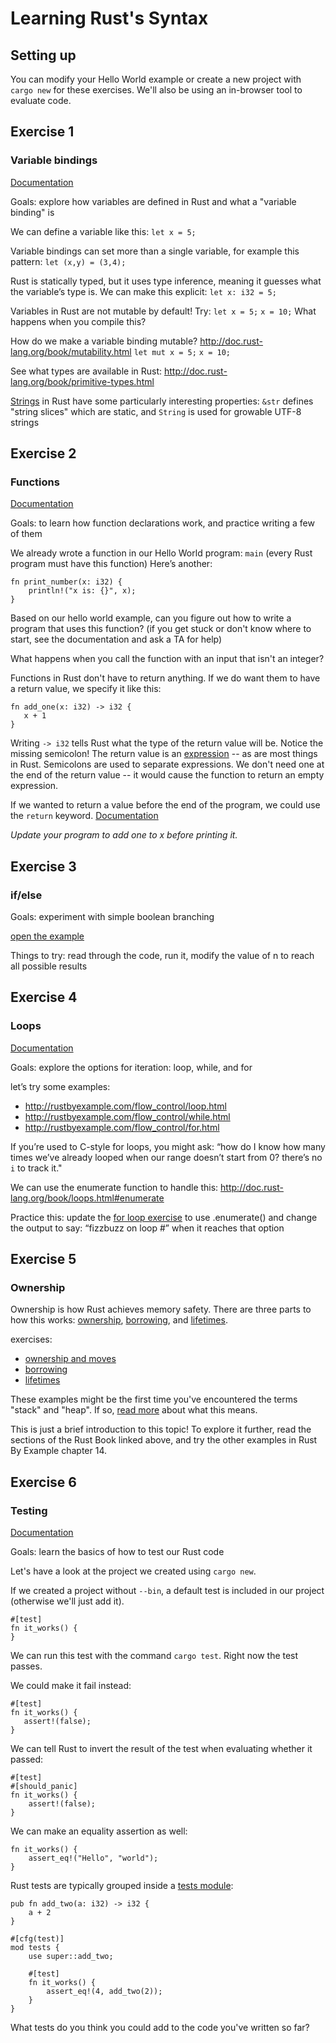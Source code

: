 # Learning Rust's Syntax

## Setting up

You can modify your Hello World example or create a new project with `cargo new` for these exercises. We'll also be using an in-browser tool to evaluate code.

## Exercise 1
### Variable bindings

[Documentation](http://doc.rust-lang.org/book/variable-bindings.html)

Goals: explore how variables are defined in Rust and what a "variable binding" is

We can define a variable like this:
`let x = 5;`

Variable bindings can set more than a single variable, for example this pattern: `let (x,y) = (3,4);`

Rust is statically typed, but it uses type inference, meaning it guesses what the variable’s type is. We can make this explicit: `let x: i32 = 5;`

Variables in Rust are not mutable by default! Try:
`let x = 5;`
`x = 10;`
What happens when you compile this?

How do we make a variable binding mutable? http://doc.rust-lang.org/book/mutability.html
`let mut x = 5;`
`x = 10;`

See what types are available in Rust: http://doc.rust-lang.org/book/primitive-types.html

[Strings](http://doc.rust-lang.org/book/strings.html) in Rust have some particularly interesting properties: `&str` defines "string slices" which are static, and `String` is used for growable UTF-8 strings

## Exercise 2
### Functions

[Documentation](http://doc.rust-lang.org/book/functions.html)

Goals: to learn how function declarations work, and practice writing a few of them

We already wrote a function in our Hello World program: `main` (every Rust program must have this function)
Here’s another:

    fn print_number(x: i32) {
        println!("x is: {}", x);
    }

Based on our hello world example, can you figure out how to write a program that uses this function? (if you get stuck or don't know where to start, see the documentation and ask a TA for help)

What happens when you call the function with an input that isn't an integer?

Functions in Rust don't have to return anything. If we do want them to have a return value, we specify it like this:

    fn add_one(x: i32) -> i32 {
       x + 1
    }

Writing `-> i32` tells Rust what the type of the return value will be. Notice the missing semicolon! The return value is an [expression](http://doc.rust-lang.org/book/functions.html#expressions-vs-statements) -- as are most things in Rust. Semicolons are used to separate expressions. We don't need one at the end of the return value -- it would cause the function to return an empty expression.

If we wanted to return a value before the end of the program, we could use the `return` keyword. [Documentation](http://doc.rust-lang.org/book/functions.html#early-returns)

*Update your program to add one to x before printing it.*

## Exercise 3
### if/else

Goals: experiment with simple boolean branching

[open the example](http://rustbyexample.com/flow_control/if_else.html)

Things to try: read through the code, run it, modify the value of n to reach all possible results

## Exercise 4
### Loops

[Documentation](http://doc.rust-lang.org/book/loops.html)

Goals: explore the options for iteration: loop, while, and for

let’s try some examples:

- http://rustbyexample.com/flow_control/loop.html
- http://rustbyexample.com/flow_control/while.html
- http://rustbyexample.com/flow_control/for.html

If you’re used to C-style for loops, you might ask: “how do I know how many times we’ve already looped when our range doesn’t start from 0? there’s no `i` to track it."

We can use the enumerate function to handle this: http://doc.rust-lang.org/book/loops.html#enumerate

Practice this: update the [for loop exercise](http://rustbyexample.com/flow_control/for.html) to use .enumerate() and change the output to say: “fizzbuzz on loop #” when it reaches that option

## Exercise 5
### Ownership

Ownership is how Rust achieves memory safety. There are three parts to how this works: [ownership](http://doc.rust-lang.org/book/ownership.html), [borrowing](http://doc.rust-lang.org/book/references-and-borrowing.html), and [lifetimes](http://doc.rust-lang.org/book/lifetimes.html).

exercises:

- [ownership and moves](http://rustbyexample.com/scope/move.html)
- [borrowing](http://rustbyexample.com/scope/borrow.html)
- [lifetimes](http://rustbyexample.com/scope/lifetime.html)

These examples might be the first time you've encountered the terms "stack" and "heap". If so, [read more](http://doc.rust-lang.org/book/the-stack-and-the-heap.html) about what this means.

This is just a brief introduction to this topic! To explore it further, read the sections of the Rust Book linked above, and try the other examples in Rust By Example chapter 14.

## Exercise 6
### Testing

[Documentation](http://doc.rust-lang.org/book/testing.html)

Goals: learn the basics of how to test our Rust code

Let's have a look at the project we created using `cargo new`.

If we created a project without `--bin`, a default test is included in our project (otherwise we'll just add it).

    #[test]
    fn it_works() {
    }

We can run this test with the command `cargo test`. Right now the test passes.

We could make it fail instead:

    #[test]
    fn it_works() {
       assert!(false);
    }

We can tell Rust to invert the result of the test when evaluating whether it passed:

    #[test]
    #[should_panic]
    fn it_works() {
        assert!(false);
    }

We can make an equality assertion as well:

    fn it_works() {
        assert_eq!("Hello", "world");
    }

Rust tests are typically grouped inside a [tests module](http://doc.rust-lang.org/book/testing.html#the-tests-module):

    pub fn add_two(a: i32) -> i32 {
        a + 2
    }
    
    #[cfg(test)]
    mod tests {
        use super::add_two;
    
        #[test]
        fn it_works() {
            assert_eq!(4, add_two(2));
        }
    }

What tests do you think you could add to the code you've written so far?
